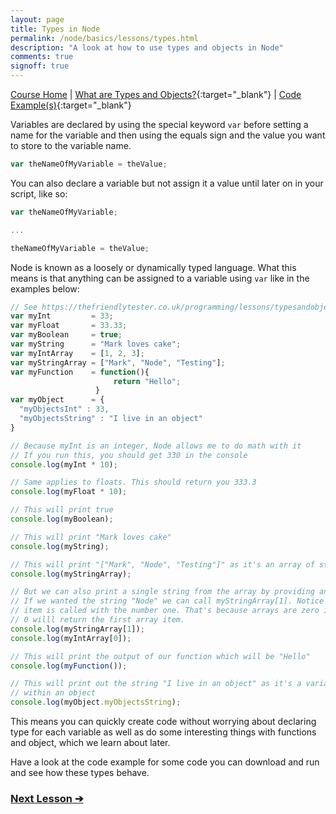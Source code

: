 ```yaml
---
layout: page
title: Types in Node
permalink: /node/basics/lessons/types.html
description: "A look at how to use types and objects in Node"
comments: true
signoff: true
---
```

[Course Home](../../course) \| [What are Types and Objects?](/programming/lessons/typesandobjects){:target="_blank"} \| [Code Example(s)](https://github.com/mwinteringham/free-node-basics-course/blob/master/nodelessons/B_Types.js){:target="_blank"}

Variables are declared by using the special keyword ```var``` before setting a name for the variable and then using the equals sign and the value you want to store to the variable name.

```javascript
var theNameOfMyVariable = theValue;
```

You can also declare a variable but not assign it a value until later on in your script, like so:

```javascript
var theNameOfMyVariable;

...

theNameOfMyVariable = theValue;
```

Node is known as a loosely or dynamically typed language. What this means is that anything can be assigned to a variable using ```var``` like in the examples below:

```javascript
// See https://thefriendlytester.co.uk/programming/lessons/typesandobjects for a more detailed explanation of types
var myInt         = 33;
var myFloat       = 33.33;
var myBoolean     = true;
var myString      = "Mark loves cake";
var myIntArray    = [1, 2, 3];
var myStringArray = ["Mark", "Node", "Testing"];
var myFunction    = function(){
                       return "Hello";
                   }
var myObject      = {
  "myObjectsInt" : 33,
  "myObjectsString" : "I live in an object"
}

// Because myInt is an integer, Node allows me to do math with it
// If you run this, you should get 330 in the console
console.log(myInt * 10);

// Same applies to floats. This should return you 333.3
console.log(myFloat * 10);

// This will print true
console.log(myBoolean);

// This will print "Mark loves cake"
console.log(myString);

// This will print "["Mark", "Node", "Testing"]" as it's an array of strings
console.log(myStringArray);

// But we can also print a single string from the array by providing an index value
// If we wanted the string "Node" we can call myStringArray[1]. Notice how the second
// item is called with the number one. That's because arrays are zero indexed meaning
// 0 willl return the first array item.
console.log(myStringArray[1]);
console.log(myIntArray[0]);

// This will print the output of our function which will be "Hello"
console.log(myFunction());

// This will print out the string "I live in an object" as it's a variable that lives
// within an object
console.log(myObject.myObjectsString);
```

This means you can quickly create code without worrying about declaring type for each variable as well as do some interesting things with functions and object, which we learn about later.

Have a look at the code example for some code you can download and run and see how these types behave.

### [Next Lesson &#10132;](../lessons/functions.html)
